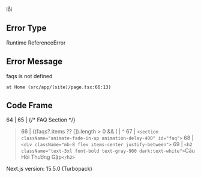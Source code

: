 lỗi 


## Error Type

Runtime ReferenceError

## Error Message

faqs is not defined

    at Home (src/app/(site)/page.tsx:66:13)

## Code Frame

  64 |
  65 |           {/* FAQ Section */}

> 66 |           {(faqs?.items ?? []).length > 0 && (
> |             ^
> 67 |             `<section className="animate-fade-in-up animation-delay-400" id="faq">`
> 68 |               `<div className="mb-8 flex items-center justify-between">`
> 69 |                 `<h2 className="text-3xl font-bold text-gray-900 dark:text-white">`Câu Hỏi Thường Gặp`</h2>`

Next.js version: 15.5.0 (Turbopack)
